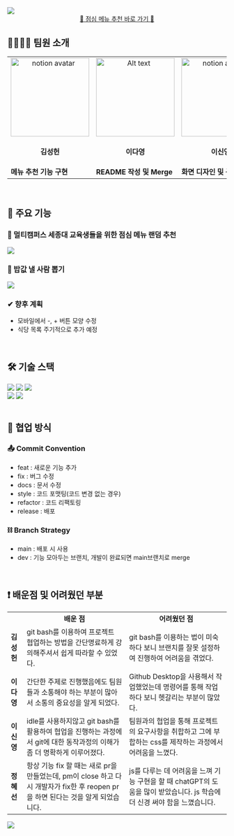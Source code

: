 <img src="https://capsule-render.vercel.app/api?type=waving&color=FF5722&height=180&section=header&text=JEOMMECHU&fontSize=50" />
<div align="center"><a href="http://52.201.25.146/">🧡 점심 메뉴 추천 바로 가기 🧡</a></div>

## 👨‍👨‍👧‍👦 팀원 소개
<table>
  <tr>
    <td align="center"><img src="https://github.com/imdayoung/jeommechu/assets/86220363/9cb5c217-c1c7-4604-a035-bd3e274c2db1" alt="notion avatar" width="180px"></td>
    <td align="center"><img src="https://github.com/imdayoung/jeommechu/assets/86220363/0a9989d5-fdd1-45df-bfe1-59edf97e39f6" alt="Alt text" width="180px"></td>
    <td align="center"><img src="https://github.com/imdayoung/jeommechu/assets/86220363/c2848429-71b6-4db8-aea0-9a97e2e4ffea" alt="notion avatar" width="180px"></td>
    <td align="center"><img src="https://github.com/imdayoung/jeommechu/assets/86220363/ab09ef93-7e2e-42e1-9e7a-21ca4e20de41" alt="notion avatar" width="180px"></td>
  </tr>
  <tr>
    <td align="center" style="width: 90px;">
       <p><strong>김성헌</strong></p>
    </td>
    <td align="center" style="width: 90px;">
       <p><strong>이다영</strong></p>
    </td>
    <td align="center" style="width: 90px;">
       <p><strong>이신영</strong></p>
    </td>
    <td align="center" style="width: 90px;">
       <p><strong>정혜선</strong></p>
    </td>
  </tr>
  <tr>
    <td><div><strong>메뉴 추천 기능 구현</strong></div></td>
    <td><div><strong>README 작성 및 Merge</strong></div></td>
    <td><div><strong>화면 디자인 및 구성</strong></div></td>
    <td><div><strong>사람 뽑기 기능 구현</strong></div></td>
  </tr>
</table>
&nbsp;

## 🔔 주요 기능
### 🍔 멀티캠퍼스 세종대 교육생들을 위한 점심 메뉴 랜덤 추천
<img src="https://github.com/imdayoung/jeommechu/assets/86220363/781a6567-7802-4d9b-9eae-eda322954deb">

### 💸 밥값 낼 사람 뽑기
<img src="https://github.com/imdayoung/jeommechu/assets/86220363/f93517f8-9529-4704-8e73-72e7909bd0b0">

### ✔ 향후 계획
<ul>
  <li>모바일에서 -, + 버튼 모양 수정</li>
  <li>식당 목록 주기적으로 추가 예정</li>
</ul>
&nbsp;

## 🛠 기술 스택
<div>
  <img src="https://img.shields.io/badge/HTML-239120?style=for-the-badge&logo=html5&logoColor=white">
  <img src="https://img.shields.io/badge/Bootstrap-563D7C?style=for-the-badge&logo=bootstrap&logoColor=white">
  <img src="https://img.shields.io/badge/JavaScript-F7DF1E?style=for-the-badge&logo=JavaScript&logoColor=white">
</div>
<div>
  <img src="https://img.shields.io/badge/Slack-4A154B?style=for-the-badge&logo=slack&logoColor=white">
  <img src="https://img.shields.io/badge/Notion-000000?style=for-the-badge&logo=notion&logoColor=white">  
</div>
&nbsp;

## 📜 협업 방식
### 📤 Commit Convention
<ul>
  <li>feat : 새로운 기능 추가</li>
  <li>fix : 버그 수정</li>
  <li>docs : 문서 수정</li>
  <li>style : 코드 포맷팅(코드 변경 없는 경우)</li>
  <li>refactor : 코드 리팩토링</li>
  <li>release : 배포</li>
</ul>

### ⛓ Branch Strategy
<ul>
  <li>main : 배포 시 사용</li>
  <li>dev : 기능 모아두는 브랜치, 개발이 완료되면 main브랜치로 merge</li>
  <lifeature/기능명 : 하나의 기능을 개발하기 위한 브랜치, dev에서 만들고, 기능 구현이 완료되면 dev로 merge></li>
</ul>
&nbsp;

## ❗ 배운점 및 어려웠던 부분
<table>
  <tr>
    <td></td>
    <td align="center"><strong>배운 점</strong></td>
    <td align="center"><strong>어려웠던 점</strong></td>
  <tr>
    <td><strong>김성헌</strong></td>
    <td>git bash를 이용하여 프로젝트 협업하는 방법을 간단명료하게 강의해주셔서 쉽게 따라할 수 있었다.</td>
    <td>git bash를 이용하는 법이 미숙하다 보니 브랜치를 잘못 설정하여 진행하여 어려움을 겪었다.</td>
  </tr>
  <tr>
    <td><strong>이다영</strong></td>
    <td>간단한 주제로 진행했음에도 팀원들과 소통해야 하는 부분이 많아서 소통의 중요성을 알게 되었다.</td>
    <td>Github Desktop을 사용해서 작업했었는데 명령어를 통해 작업하다 보니 헷갈리는 부분이 많았다.</td>
  </tr>
  <tr>
    <td><strong>이신영</strong></td>
    <td>idle를 사용하지않고 git bash를 활용하여 협업을 진행하는 과정에서 git에 대한 동작과정의 이해가 좀 더 명확하게 이루어졌다.</td>
    <td>팀원과의 협업을 통해 프로젝트의 요구사항을 취합하고 그에 부합하는 css를 제작하는 과정에서 어려움을 느꼈다.</td>
  </tr>
  <tr>
    <td><strong>정혜선</strong></td>
    <td>항상 기능 fix 할 때는 새로 pr을 만들었는데, pm이 close 하고 다시 개발자가 fix한 후 reopen pr 을 하면 된다는 것을 알게 되었습니다.</td>
    <td>js를 다루는 데 어려움을 느껴 기능 구현을 할 때 chatGPT의 도움을 많이 받았습니다. js 학습에 더 신경 써야 함을 느꼈습니다.</td>
  </tr>
</table>

<img src="https://capsule-render.vercel.app/api?type=waving&color=FF5722&height=180&section=footer" />
